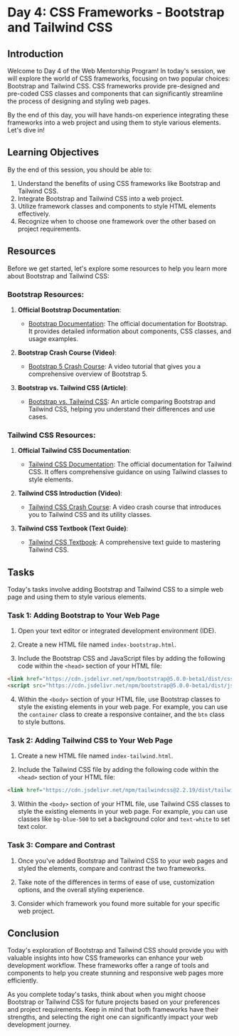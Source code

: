 # Day 4: CSS Frameworks - Bootstrap and Tailwind CSS

## Introduction
Welcome to Day 4 of the Web Mentorship Program! In today's session, we will explore the world of CSS frameworks, focusing on two popular choices: Bootstrap and Tailwind CSS. CSS frameworks provide pre-designed and pre-coded CSS classes and components that can significantly streamline the process of designing and styling web pages.

By the end of this day, you will have hands-on experience integrating these frameworks into a web project and using them to style various elements. Let's dive in!

## Learning Objectives
By the end of this session, you should be able to:

1. Understand the benefits of using CSS frameworks like Bootstrap and Tailwind CSS.
2. Integrate Bootstrap and Tailwind CSS into a web project.
3. Utilize framework classes and components to style HTML elements effectively.
4. Recognize when to choose one framework over the other based on project requirements.

## Resources
Before we get started, let's explore some resources to help you learn more about Bootstrap and Tailwind CSS:

### Bootstrap Resources:

1. **Official Bootstrap Documentation**:
   - [Bootstrap Documentation](https://getbootstrap.com/docs/5.0/getting-started/introduction/): The official documentation for Bootstrap. It provides detailed information about components, CSS classes, and usage examples.

2. **Bootstrap Crash Course (Video)**:
   - [Bootstrap 5 Crash Course](https://www.youtube.com/watch?v=4sosXZsdy-s): A video tutorial that gives you a comprehensive overview of Bootstrap 5.

3. **Bootstrap vs. Tailwind CSS (Article)**:
   - [Bootstrap vs. Tailwind CSS](https://blog.tailwindcss.com/bootstrap-to-tailwind): An article comparing Bootstrap and Tailwind CSS, helping you understand their differences and use cases.

### Tailwind CSS Resources:

1. **Official Tailwind CSS Documentation**:
   - [Tailwind CSS Documentation](https://tailwindcss.com/docs): The official documentation for Tailwind CSS. It offers comprehensive guidance on using Tailwind classes to style elements.

2. **Tailwind CSS Introduction (Video)**:
   - [Tailwind CSS Crash Course](https://www.youtube.com/watch?v=UBOj6rqRUME): A video crash course that introduces you to Tailwind CSS and its utility classes.

3. **Tailwind CSS Textbook (Text Guide)**:
   - [Tailwind CSS Textbook](https://www.tailwindtoolbox.com/tailwind-css-textbook): A comprehensive text guide to mastering Tailwind CSS.

## Tasks
Today's tasks involve adding Bootstrap and Tailwind CSS to a simple web page and using them to style various elements.

### Task 1: Adding Bootstrap to Your Web Page

1. Open your text editor or integrated development environment (IDE).

2. Create a new HTML file named `index-bootstrap.html`.

3. Include the Bootstrap CSS and JavaScript files by adding the following code within the `<head>` section of your HTML file:

```html
<link href="https://cdn.jsdelivr.net/npm/bootstrap@5.0.0-beta1/dist/css/bootstrap.min.css" rel="stylesheet">
<script src="https://cdn.jsdelivr.net/npm/bootstrap@5.0.0-beta1/dist/js/bootstrap.min.js"></script>
```

4. Within the `<body>` section of your HTML file, use Bootstrap classes to style the existing elements in your web page. For example, you can use the `container` class to create a responsive container, and the `btn` class to style buttons.

### Task 2: Adding Tailwind CSS to Your Web Page

1. Create a new HTML file named `index-tailwind.html`.

2. Include the Tailwind CSS file by adding the following code within the `<head>` section of your HTML file:

```html
<link href="https://cdn.jsdelivr.net/npm/tailwindcss@2.2.19/dist/tailwind.min.css" rel="stylesheet">
```

3. Within the `<body>` section of your HTML file, use Tailwind CSS classes to style the existing elements in your web page. For example, you can use classes like `bg-blue-500` to set a background color and `text-white` to set text color.

### Task 3: Compare and Contrast

1. Once you've added Bootstrap and Tailwind CSS to your web pages and styled the elements, compare and contrast the two frameworks.

2. Take note of the differences in terms of ease of use, customization options, and the overall styling experience.

3. Consider which framework you found more suitable for your specific web project.

## Conclusion
Today's exploration of Bootstrap and Tailwind CSS should provide you with valuable insights into how CSS frameworks can enhance your web development workflow. These frameworks offer a range of tools and components to help you create stunning and responsive web pages more efficiently.

As you complete today's tasks, think about when you might choose Bootstrap or Tailwind CSS for future projects based on your preferences and project requirements. Keep in mind that both frameworks have their strengths, and selecting the right one can significantly impact your web development journey.
